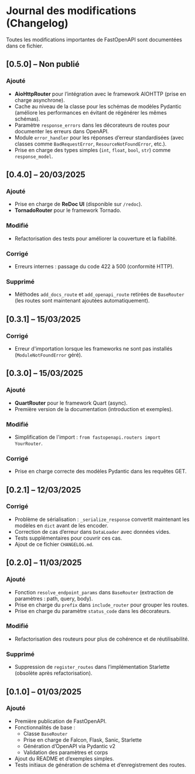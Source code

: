 # Journal des modifications (Changelog)

Toutes les modifications importantes de FastOpenAPI sont documentées dans ce fichier.

## [0.5.0] – Non publié

### Ajouté
- **AioHttpRouter** pour l’intégration avec le framework AIOHTTP (prise en charge asynchrone).
- Cache au niveau de la classe pour les schémas de modèles Pydantic (améliore les performances en évitant de régénérer les mêmes schémas).
- Paramètre `response_errors` dans les décorateurs de routes pour documenter les erreurs dans OpenAPI.
- Module `error_handler` pour les réponses d’erreur standardisées (avec classes comme `BadRequestError`, `ResourceNotFoundError`, etc.).
- Prise en charge des types simples (`int`, `float`, `bool`, `str`) comme `response_model`.

## [0.4.0] – 20/03/2025

### Ajouté
- Prise en charge de **ReDoc UI** (disponible sur `/redoc`).
- **TornadoRouter** pour le framework Tornado.

### Modifié
- Refactorisation des tests pour améliorer la couverture et la fiabilité.

### Corrigé
- Erreurs internes : passage du code 422 à 500 (conformité HTTP).

### Supprimé
- Méthodes `add_docs_route` et `add_openapi_route` retirées de `BaseRouter` (les routes sont maintenant ajoutées automatiquement).

## [0.3.1] – 15/03/2025

### Corrigé
- Erreur d'importation lorsque les frameworks ne sont pas installés (`ModuleNotFoundError` géré).

## [0.3.0] – 15/03/2025

### Ajouté
- **QuartRouter** pour le framework Quart (async).
- Première version de la documentation (introduction et exemples).

### Modifié
- Simplification de l'import : `from fastopenapi.routers import YourRouter`.

### Corrigé
- Prise en charge correcte des modèles Pydantic dans les requêtes GET.

## [0.2.1] – 12/03/2025

### Corrigé
- Problème de sérialisation : `_serialize_response` convertit maintenant les modèles en `dict` avant de les encoder.
- Correction de cas d’erreur dans `DataLoader` avec données vides.
- Tests supplémentaires pour couvrir ces cas.
- Ajout de ce fichier `CHANGELOG.md`.

## [0.2.0] – 11/03/2025

### Ajouté
- Fonction `resolve_endpoint_params` dans `BaseRouter` (extraction de paramètres : path, query, body).
- Prise en charge du `prefix` dans `include_router` pour grouper les routes.
- Prise en charge du paramètre `status_code` dans les décorateurs.

### Modifié
- Refactorisation des routeurs pour plus de cohérence et de réutilisabilité.

### Supprimé
- Suppression de `register_routes` dans l’implémentation Starlette (obsolète après refactorisation).

## [0.1.0] – 01/03/2025

### Ajouté
- Première publication de FastOpenAPI.
- Fonctionnalités de base :
  - Classe `BaseRouter`
  - Prise en charge de Falcon, Flask, Sanic, Starlette
  - Génération d’OpenAPI via Pydantic v2
  - Validation des paramètres et corps
- Ajout du README et d’exemples simples.
- Tests initiaux de génération de schéma et d’enregistrement des routes.
